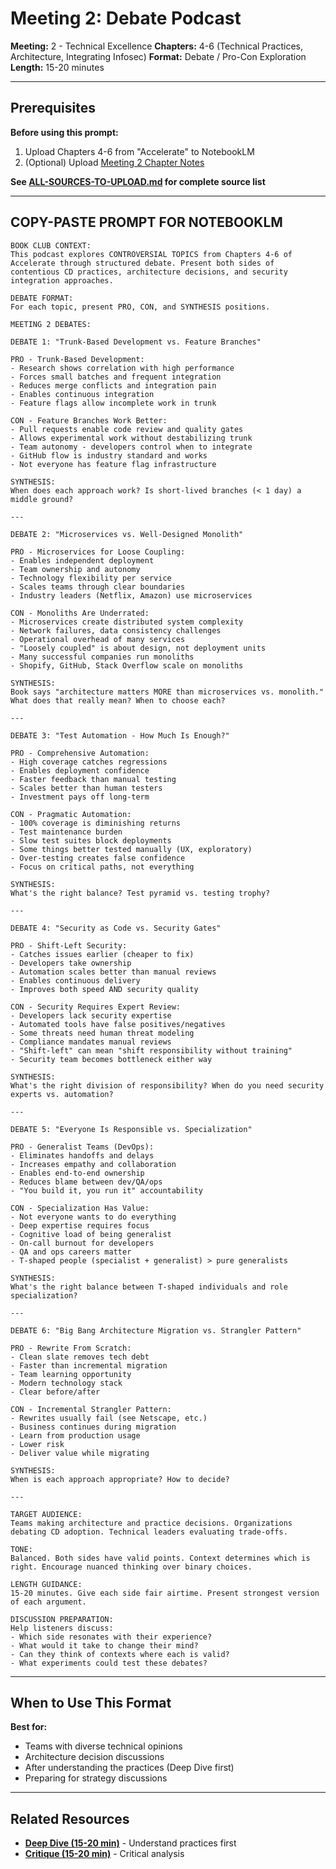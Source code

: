# Meeting 2: Debate Podcast

**Meeting:** 2 - Technical Excellence
**Chapters:** 4-6 (Technical Practices, Architecture, Integrating Infosec)
**Format:** Debate / Pro-Con Exploration
**Length:** 15-20 minutes

---

## Prerequisites

**Before using this prompt:**
1. Upload Chapters 4-6 from "Accelerate" to NotebookLM
2. (Optional) Upload [Meeting 2 Chapter Notes](../../meetings/meeting-2/chapter-notes.md)

**See [ALL-SOURCES-TO-UPLOAD.md](ALL-SOURCES-TO-UPLOAD.md) for complete source list**

---

## COPY-PASTE PROMPT FOR NOTEBOOKLM

```
BOOK CLUB CONTEXT:
This podcast explores CONTROVERSIAL TOPICS from Chapters 4-6 of Accelerate through structured debate. Present both sides of contentious CD practices, architecture decisions, and security integration approaches.

DEBATE FORMAT:
For each topic, present PRO, CON, and SYNTHESIS positions.

MEETING 2 DEBATES:

DEBATE 1: "Trunk-Based Development vs. Feature Branches"

PRO - Trunk-Based Development:
- Research shows correlation with high performance
- Forces small batches and frequent integration
- Reduces merge conflicts and integration pain
- Enables continuous integration
- Feature flags allow incomplete work in trunk

CON - Feature Branches Work Better:
- Pull requests enable code review and quality gates
- Allows experimental work without destabilizing trunk
- Team autonomy - developers control when to integrate
- GitHub flow is industry standard and works
- Not everyone has feature flag infrastructure

SYNTHESIS:
When does each approach work? Is short-lived branches (< 1 day) a middle ground?

---

DEBATE 2: "Microservices vs. Well-Designed Monolith"

PRO - Microservices for Loose Coupling:
- Enables independent deployment
- Team ownership and autonomy
- Technology flexibility per service
- Scales teams through clear boundaries
- Industry leaders (Netflix, Amazon) use microservices

CON - Monoliths Are Underrated:
- Microservices create distributed system complexity
- Network failures, data consistency challenges
- Operational overhead of many services
- "Loosely coupled" is about design, not deployment units
- Many successful companies run monoliths
- Shopify, GitHub, Stack Overflow scale on monoliths

SYNTHESIS:
Book says "architecture matters MORE than microservices vs. monolith." What does that really mean? When to choose each?

---

DEBATE 3: "Test Automation - How Much Is Enough?"

PRO - Comprehensive Automation:
- High coverage catches regressions
- Enables deployment confidence
- Faster feedback than manual testing
- Scales better than human testers
- Investment pays off long-term

CON - Pragmatic Automation:
- 100% coverage is diminishing returns
- Test maintenance burden
- Slow test suites block deployments
- Some things better tested manually (UX, exploratory)
- Over-testing creates false confidence
- Focus on critical paths, not everything

SYNTHESIS:
What's the right balance? Test pyramid vs. testing trophy?

---

DEBATE 4: "Security as Code vs. Security Gates"

PRO - Shift-Left Security:
- Catches issues earlier (cheaper to fix)
- Developers take ownership
- Automation scales better than manual reviews
- Enables continuous delivery
- Improves both speed AND security quality

CON - Security Requires Expert Review:
- Developers lack security expertise
- Automated tools have false positives/negatives
- Some threats need human threat modeling
- Compliance mandates manual reviews
- "Shift-left" can mean "shift responsibility without training"
- Security team becomes bottleneck either way

SYNTHESIS:
What's the right division of responsibility? When do you need security experts vs. automation?

---

DEBATE 5: "Everyone Is Responsible vs. Specialization"

PRO - Generalist Teams (DevOps):
- Eliminates handoffs and delays
- Increases empathy and collaboration
- Enables end-to-end ownership
- Reduces blame between dev/QA/ops
- "You build it, you run it" accountability

CON - Specialization Has Value:
- Not everyone wants to do everything
- Deep expertise requires focus
- Cognitive load of being generalist
- On-call burnout for developers
- QA and ops careers matter
- T-shaped people (specialist + generalist) > pure generalists

SYNTHESIS:
What's the right balance between T-shaped individuals and role specialization?

---

DEBATE 6: "Big Bang Architecture Migration vs. Strangler Pattern"

PRO - Rewrite From Scratch:
- Clean slate removes tech debt
- Faster than incremental migration
- Team learning opportunity
- Modern technology stack
- Clear before/after

CON - Incremental Strangler Pattern:
- Rewrites usually fail (see Netscape, etc.)
- Business continues during migration
- Learn from production usage
- Lower risk
- Deliver value while migrating

SYNTHESIS:
When is each approach appropriate? How to decide?

---

TARGET AUDIENCE:
Teams making architecture and practice decisions. Organizations debating CD adoption. Technical leaders evaluating trade-offs.

TONE:
Balanced. Both sides have valid points. Context determines which is right. Encourage nuanced thinking over binary choices.

LENGTH GUIDANCE:
15-20 minutes. Give each side fair airtime. Present strongest version of each argument.

DISCUSSION PREPARATION:
Help listeners discuss:
- Which side resonates with their experience?
- What would it take to change their mind?
- Can they think of contexts where each is valid?
- What experiments could test these debates?
```

---

## When to Use This Format

**Best for:**
- Teams with diverse technical opinions
- Architecture decision discussions
- After understanding the practices (Deep Dive first)
- Preparing for strategy discussions

---

## Related Resources

- **[Deep Dive (15-20 min)](podcast-deep-dive-default.md)** - Understand practices first
- **[Critique (15-20 min)](podcast-critique.md)** - Critical analysis
